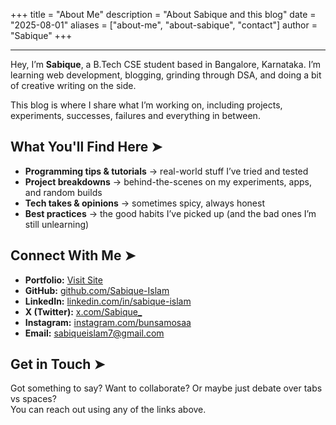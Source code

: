 +++
title = "About Me"
description = "About Sabique and this blog"
date = "2025-08-01"
aliases = ["about-me", "about-sabique", "contact"]
author = "Sabique"
+++

---

Hey, I’m **Sabique**, a B.Tech CSE student based in Bangalore, Karnataka. I’m learning web development, blogging, grinding through DSA, and doing a bit of creative writing on the side.

This blog is where I share what I’m working on, including projects, experiments, successes, failures and everything in between.

## What You'll Find Here ➤

- **Programming tips & tutorials** → real-world stuff I’ve tried and tested
- **Project breakdowns** → behind-the-scenes on my experiments, apps, and random builds
- **Tech takes & opinions** → sometimes spicy, always honest
- **Best practices** → the good habits I’ve picked up (and the bad ones I’m still unlearning)

## Connect With Me ➤

- **Portfolio:** [Visit Site](https://sabique.vercel.app/)
- **GitHub:** [github.com/Sabique-Islam](https://github.com/Sabique-Islam)  
- **LinkedIn:** [linkedin.com/in/sabique-islam](https://www.linkedin.com/in/sabique-islam/)  
- **X (Twitter):** [x.com/Sabique_](https://x.com/Sabique_)  
- **Instagram:** [instagram.com/bunsamosaa](https://www.instagram.com/bunsamosaa/)
- **Email:** [sabiqueislam7@gmail.com](mailto:sabiqueislam7@gmail.com)  

## Get in Touch ➤

Got something to say? Want to collaborate? Or maybe just debate over tabs vs spaces?  
You can reach out using any of the links above.